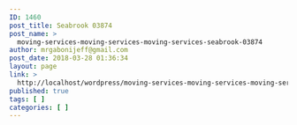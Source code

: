 ```yaml
---
ID: 1460
post_title: Seabrook 03874
post_name: >
  moving-services-moving-services-moving-services-seabrook-03874
author: mrgabonijeff@gmail.com
post_date: 2018-03-28 01:36:34
layout: page
link: >
  http://localhost/wordpress/moving-services-moving-services-moving-services-seabrook-03874/
published: true
tags: [ ]
categories: [ ]
---
```

